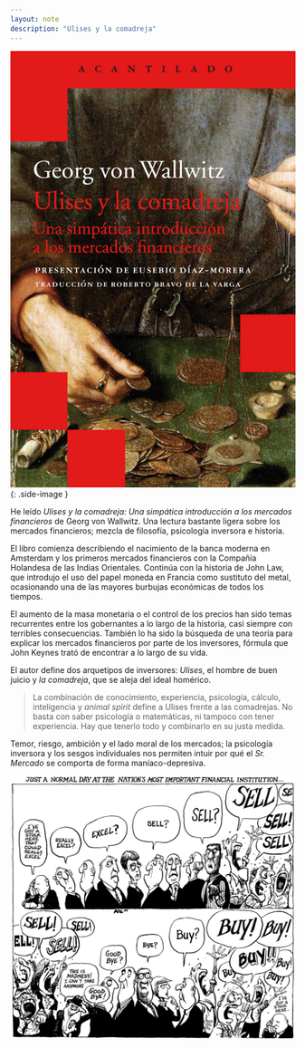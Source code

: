 ```yaml
---
layout: note
description: "Ulises y la comadreja"
---
```


![Ulises y la comadreja][1]
{: .side-image }

He leído *Ulises y la comadreja: Una simpática introducción a los mercados
financieros* de Georg von Wallwitz. Una lectura bastante ligera sobre los
mercados financieros; mezcla de filosofía, psicología inversora e historia.

El libro comienza describiendo el nacimiento de la banca moderna en Amsterdam y
los primeros mercados financieros con la Compañía Holandesa de las Indias
Orientales. Continúa con la historia de John Law, que introdujo el uso del papel
moneda en Francia como sustituto del metal, ocasionando una de las mayores
burbujas económicas de todos los tiempos.

El aumento de la masa monetaria o el control de los precios han sido temas
recurrentes entre los gobernantes a lo largo de la historia, casi siempre con
terribles consecuencias. También lo ha sido la búsqueda de una teoría para
explicar los mercados financieros por parte de los inversores, fórmula que John
Keynes trató de encontrar a lo largo de su vida.

El autor define dos arquetipos de inversores: *Ulises*, el hombre de buen
juicio y *la comadreja*, que se aleja del ideal homérico.

> La combinación de conocimiento, experiencia, psicología, cálculo,
> inteligencia y *animal spirit* define a Ulises frente a las comadrejas. No
> basta con saber psicología o matemáticas, ni tampoco con tener experiencia.
> Hay que tenerlo todo y combinarlo en su justa medida.

Temor, riesgo, ambición y el lado moral de los mercados; la psicología
inversora y los sesgos individuales nos permiten intuir por qué el *Sr. Mercado*
se comporta de forma maníaco-depresiva.

![Buy - Sell][2]


[1]: /assets/images/notes/26/ulises-y-la-comadreja.jpg
[2]: /assets/images/notes/26/buy-sell.jpg
